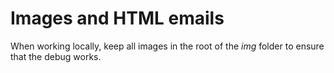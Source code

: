 # Images and HTML emails

When working locally, keep all images in the root of the *img* folder to ensure that the debug works.